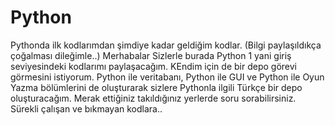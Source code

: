 # Python
Pythonda ilk kodlarımdan şimdiye kadar geldiğim kodlar. (Bilgi paylaşıldıkça çoğalması dileğimle..)
Merhabalar
Sizlerle burada Python 1 yani giriş seviyesindeki  kodlarımı paylaşacağım. KEndim için de bir depo görevi görmesini istiyorum.
Python ile veritabanı,  Python ile  GUI ve Python ile Oyun Yazma bölümlerini de oluşturarak  sizlere Pythonla ilgili Türkçe bir depo oluşturacağım.
Merak ettiğiniz takıldığınız yerlerde soru sorabilirsiniz.
Sürekli çalışan ve bıkmayan kodlara..
